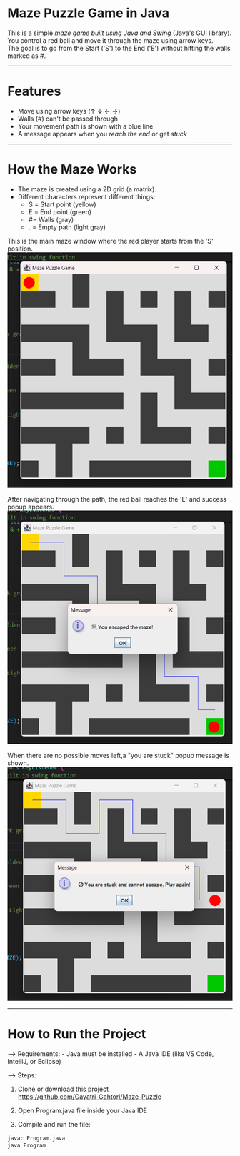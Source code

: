  # Maze Puzzle Game in Java

This is a simple *maze game built using Java and Swing* (Java's GUI library).  
You control a red ball and move it through the maze using arrow keys.  
The goal is to go from the Start ('S') to the End ('E') without hitting the walls marked as #.

-------------------------------------------------------------------------------------------------------------

#  Features

- Move using arrow keys (↑ ↓ ← →)
- Walls (#) can't be passed through
- Your movement path is shown with a blue line
- A message appears when you *reach the end* or get *stuck*

--------------------------------------------------------------------------------------------------------------

#  How the Maze Works

- The maze is created using a 2D grid (a matrix).
- Different characters represent different things:
  - S = Start point (yellow)
  - E = End point (green)
  - #= Walls (gray)
  - . = Empty path (light gray)
  
This is the main maze window where the red player starts from the 'S' position.
    ![Maze Step 1](Screenshot%202025-07-08%20225719.png)

After navigating through the path, the red ball reaches the 'E' and success popup appears.    
    ![Maze Step 2](Screenshot%202025-07-08%20225756.png)

When there are no possible moves left,a "you are stuck" popup message is shown.    
    ![Maze Step 3](Screenshot%202025-07-08%20225912.png)

-----------------------------------------------------------------------------------------------------------------

#  How to Run the Project

--> Requirements:
      - Java must be installed 
      - A Java IDE (like VS Code, IntelliJ, or Eclipse)

--> Steps:

1. Clone or download this project  
     https://github.com/Gayatri-Gahtori/Maze-Puzzle

2. Open Program.java file inside your Java IDE

3. Compile and run the file:

```bash
javac Program.java
java Program






